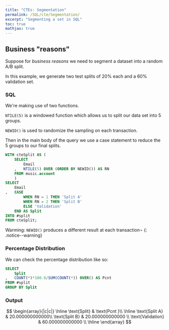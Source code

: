 ```yaml
---
title: "CTEs: Segmentation"
permalink: /SQL/cte/Segmentation/
excerpt: "Segmenting a set in SQL"
toc: true
mathjax: true
---
```


## Business "reasons"

Suppose for _business reasons_ we need to segment a dataset into a random A/B split.

In this example, we generate two test splits of 20% each and a 60% validation set.


### SQL

We're making use of two functions.

`NTILE(5)` is a windowed function which allows us to split our data set into 5 groups.

`NEWID()` is used to randomize the sampling on each transaction.

Then in the main body of the query we use a case statement to reduce the 5 groups to our final splits.


```sql
WITH cteSplit AS (
	SELECT
		Email
	,	NTILE(5) OVER (ORDER BY NEWID()) AS RN
	FROM music.account
	)
SELECT
	Email
,	CASE 
		WHEN RN = 1 THEN 'Split A'
		WHEN RN = 2 THEN 'Split B'
		ELSE 'Validation'
	END AS Split
INTO #split
FROM cteSplit;
```
Warming: `NEWID()` produces a different result at each transaction¬
{: .notice--warning}

### Percentage Distribution

We can check the percentage distribution like so:


```sql
SELECT
	Split
,	COUNT(*)*100.0/SUM(COUNT(*)) OVER() AS Pcnt
FROM #split
GROUP BY Split
```	

### Output

$$
\begin{array}{|c|c|}
\hline
\text{Split} & \text{Pcnt }\\ 
\hline
\text{Split A} & 20.000000000000\\
\text{Split B} & 20.000000000000 \\
\text{Validation} & 60.000000000000 \\
\hline
\end{array}
$$



